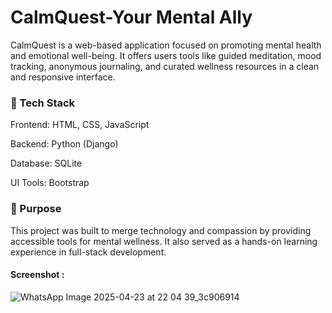 <h1>CalmQuest-Your Mental Ally</h1>
<p>CalmQuest is a web-based application focused on promoting mental health and emotional well-being. It offers users tools like guided meditation, mood tracking, anonymous journaling, and curated wellness resources in a clean and responsive interface.</p>
<h3>🔧 Tech Stack</h3>
Frontend: HTML, CSS, JavaScript

Backend: Python (Django)

Database: SQLite

UI Tools: Bootstrap

<h3>📌 Purpose</h3>
This project was built to merge technology and compassion by providing accessible tools for mental wellness. It also served as a hands-on learning experience in full-stack development.

<h4>Screenshot :</h4>

![WhatsApp Image 2025-04-23 at 22 04 39_3c906914](https://github.com/user-attachments/assets/02db7680-ddd0-4619-b74a-e12bc8f3cbfd)
